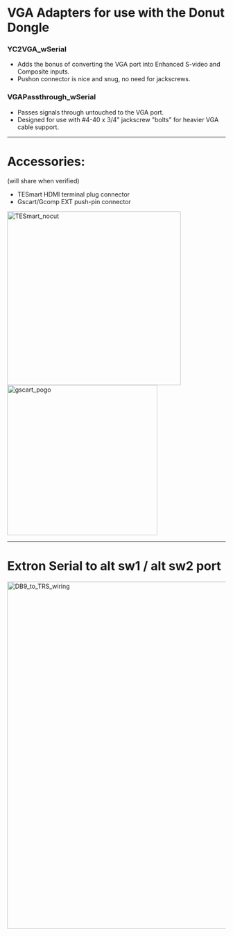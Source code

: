 # VGA Adapters for use with the Donut Dongle

### YC2VGA_wSerial 
 - Adds the bonus of converting the VGA port into Enhanced S-video and Composite inputs.
 - Pushon connector is nice and snug, no need for jackscrews.

### VGAPassthrough_wSerial
 - Passes signals through untouched to the VGA port.
 - Designed for use with #4-40 x 3/4" jackscrew "bolts" for heavier VGA cable support.

--------------
# Accessories:
(will share when verified)
 - TESmart HDMI terminal plug connector 
 - Gscart/Gcomp EXT push-pin connector
<img width="400" alt="TESmart_nocut" src="https://github.com/user-attachments/assets/067b3f78-6c55-4959-a7aa-3bc9e30e1dc6" />
<img width="346" alt="gscart_pogo" src="https://github.com/user-attachments/assets/fbb2f061-c1cd-48d1-9a30-2cd8f43bb06a" />

--------------
# Extron Serial to alt sw1 / alt sw2 port 
<img width="800" alt="DB9_to_TRS_wiring" src="https://github.com/user-attachments/assets/4660ba77-eace-4b76-b169-7ea5f80491f9" />




